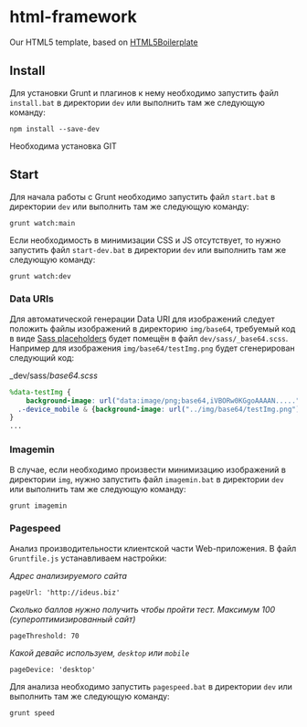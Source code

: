 # html-framework

Our HTML5 template, based on [HTML5Boilerplate](https://github.com/h5bp/html5-boilerplate)

## Install

Для установки Grunt и плагинов к нему необходимо запустить файл `install.bat` в директории `dev` или выполнить там же следующую команду:

```shell
npm install --save-dev
```
Необходима установка GIT

## Start

Для начала работы с Grunt необходимо запустить файл `start.bat` в директории `dev` или выполнить там же следующую команду:

```shell
grunt watch:main
```

Если необходимость в минимизации CSS и JS отсутствует, то нужно запустить файл `start-dev.bat` в директории `dev` или выполнить там же следующую команду:

```shell
grunt watch:dev
```

### Data URIs

Для автоматической генерации Data URI для изображений следует положить файлы изображений в директорию `img/base64`, требуемый код в виде [Sass placeholders](http://sass-lang.com/docs/yardoc/file.SASS_REFERENCE.html#placeholder_selectors_) будет помещён в файл `dev/sass/_base64.scss`. Например для изображения `img/base64/testImg.png` будет сгенерирован следующий код:

_dev/sass/_base64.scss_
```scss
%data-testImg {
	background-image: url("data:image/png;base64,iVBORw0KGgoAAAAN.....") !important;
  .-device_mobile & {background-image: url("../img/base64/testImg.png") !important;}
}
...
```

### Imagemin

В случае, если необходимо произвести минимизацию изображений в директории `img`, нужно запустить файл `imagemin.bat` в директории `dev` или выполнить там же следующую команду:

```shell
grunt imagemin
```


### Pagespeed

Анализ производительности клиентской части Web-приложения. В файл `Gruntfile.js` устанавливаем настройки:

_Адрес анализируемого сайта_
```shell
pageUrl: 'http://ideus.biz'
```

_Сколько баллов нужно получить чтобы пройти тест. Максимум 100 (супероптимизированный сайт)_
```shell
pageThreshold: 70
```

_Какой девайс используем, `desktop` или `mobile`_
```shell
pageDevice: 'desktop'
```

Для анализа необходимо запустить `pagespeed.bat` в директории `dev` или выполнить там же следующую команду:

```shell
grunt speed
```